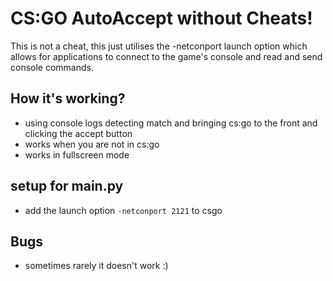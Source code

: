 # CS:GO AutoAccept without Cheats!

This is not a cheat, this just utilises the -netconport launch option which allows for applications to connect to the game's console and read and send console commands.

## How it's working?
  - using console logs detecting match and bringing cs:go to the front and clicking the accept button
  - works when you are not in cs:go
  - works in fullscreen mode

## setup for main.py
- add the launch option `-netconport 2121` to csgo

## Bugs
- sometimes rarely it doesn't work :)

